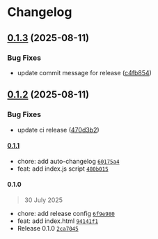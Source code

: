 # Changelog

## [0.1.3](https://github.com/elayu-goto/asphalt-react-examples/compare/0.1.2...0.1.3) (2025-08-11)

### Bug Fixes

* update commit message for release ([c4fb854](https://github.com/elayu-goto/asphalt-react-examples/commit/c4fb854835c71bef95cf0983f638708315b3b1fc))

## [0.1.2](https://github.com/elayu-goto/asphalt-react-examples/compare/0.1.1...0.1.2) (2025-08-11)

### Bug Fixes

* update ci release ([470d3b2](https://github.com/elayu-goto/asphalt-react-examples/commit/470d3b21af5273ade7a50fe6c90b667f9c4037aa))


#### [0.1.1](https://github.com/elayu-goto/asphalt-react-examples/compare/0.1.0...0.1.1)

- chore: add auto-changelog [`60175a4`](https://github.com/elayu-goto/asphalt-react-examples/commit/60175a404bf6372e78618265c6fd4bfa2426cfee)
- feat: add index.js script [`480b015`](https://github.com/elayu-goto/asphalt-react-examples/commit/480b015fdf782d95990fe5994036f9678eca0108)

#### 0.1.0

> 30 July 2025

- chore: add release config [`6f9e980`](https://github.com/elayu-goto/asphalt-react-examples/commit/6f9e9808666a69fce3ec2211f7a2f3a6c1ceeaeb)
- feat: add index.html [`94141f1`](https://github.com/elayu-goto/asphalt-react-examples/commit/94141f11a555431459613950679c5dcb39db5072)
- Release 0.1.0 [`2ca7045`](https://github.com/elayu-goto/asphalt-react-examples/commit/2ca7045282977c40d9e35b258e8aee3f6c509332)

